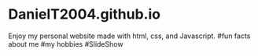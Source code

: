 # DanielT2004.github.io
Enjoy my personal website made with html, css, and Javascript.
	#fun facts about me
	#my hobbies
	#SlideShow

